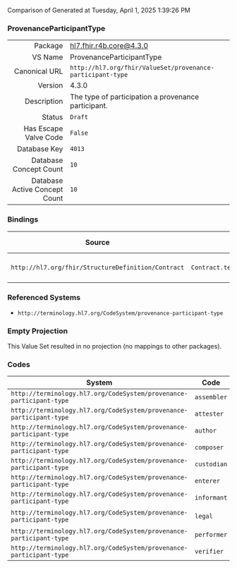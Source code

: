 Comparison of 
Generated at Tuesday, April 1, 2025 1:39:26 PM

### ProvenanceParticipantType

|      |     |
| ---: | --- |
| Package | hl7.fhir.r4b.core@4.3.0 |
| VS Name | ProvenanceParticipantType |
| Canonical URL | `http://hl7.org/fhir/ValueSet/provenance-participant-type` |
| Version | 4.3.0 |
| Description | The type of participation a provenance participant. |
| Status | `Draft` |
| Has Escape Valve Code | `False` |
| Database Key | `4013` |
| Database Concept Count | `10` |
| Database Active Concept Count | `10` |
### Bindings

| Source | Element | Binding | Strength | Element Short |
| ------ | ------- | ------- | -------- | ------------- |
| `http://hl7.org/fhir/StructureDefinition/Contract` | `Contract.term.action.performerType` | `http://hl7.org/fhir/ValueSet/provenance-participant-type` | `Example` | Kind of service performer |

### Referenced Systems

* `http://terminology.hl7.org/CodeSystem/provenance-participant-type`
### Empty Projection

This Value Set resulted in no projection (no mappings to other packages).

### Codes

| System | Code | Display |
| ------ | ---- | ------- |
| `http://terminology.hl7.org/CodeSystem/provenance-participant-type` | `assembler` | Assembler |
| `http://terminology.hl7.org/CodeSystem/provenance-participant-type` | `attester` | Attester |
| `http://terminology.hl7.org/CodeSystem/provenance-participant-type` | `author` | Author |
| `http://terminology.hl7.org/CodeSystem/provenance-participant-type` | `composer` | Composer |
| `http://terminology.hl7.org/CodeSystem/provenance-participant-type` | `custodian` | Custodian |
| `http://terminology.hl7.org/CodeSystem/provenance-participant-type` | `enterer` | Enterer |
| `http://terminology.hl7.org/CodeSystem/provenance-participant-type` | `informant` | Informant |
| `http://terminology.hl7.org/CodeSystem/provenance-participant-type` | `legal` | Legal Authenticator |
| `http://terminology.hl7.org/CodeSystem/provenance-participant-type` | `performer` | Performer |
| `http://terminology.hl7.org/CodeSystem/provenance-participant-type` | `verifier` | Verifier |
